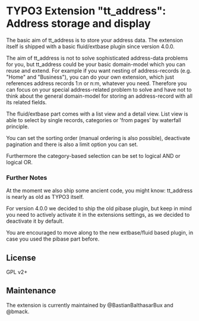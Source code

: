 # TYPO3 Extension "tt_address": Address storage and display

The basic aim of tt_address is to store your address data. The extension itself
is shipped with a basic fluid/extbase plugin since version 4.0.0.

The aim of tt_address is not to solve sophisticated address-data problems for you, but
tt_address could be your basic domain-model which you can reuse and extend.
For example if you want nesting of address-records (e.g. "Home" and "Business"), you can do your
own extension, which just references address records 1:n or n:m, whatever you need.
Therefore you can focus on your special address-related problem to solve and have not to think about
the general domain-model for storing an address-record with all its related fields.

The fluid/extbase part comes with a list view and a detail view.
List view is able to select by single records, categories or 'from pages' by waterfall principle.

You can set the sorting order (manual ordering is also possible), deactivate pagination and there is
also a limit option you can set.

Furthermore the category-based selection can be set to logical AND or logical OR.

### Further Notes

At the moment we also ship some ancient code, you might know: tt_address is nearly as old as TYPO3 itself.

For version 4.0.0 we decided to ship the old pibase plugin, but keep in mind you need to actively activate it in
the extensions settings, as we decided to deactivate it by default.

You are encouraged to move along to the new extbase/fluid based plugin, in case you used the pibase part before.


## License

GPL v2+

## Maintenance

The extension is currently maintained by @BastianBalthasarBux and @bmack.
